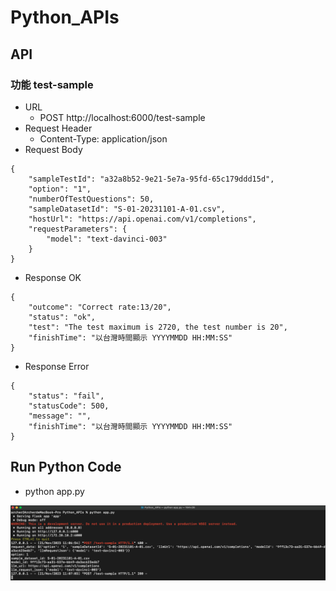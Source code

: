 # Python_APIs

## API
### 功能 test-sample
* URL
  * POST http://localhost:6000/test-sample
* Request Header
  * Content-Type: application/json
* Request Body
```
{
    "sampleTestId": "a32a8b52-9e21-5e7a-95fd-65c179ddd15d",
    "option": "1",
    "numberOfTestQuestions": 50,
    "sampleDatasetId": "S-01-20231101-A-01.csv",
    "hostUrl": "https://api.openai.com/v1/completions",
    "requestParameters": {
        "model": "text-davinci-003"
    }
}
```
* Response OK
```
{
    "outcome": "Correct rate:13/20",
    "status": "ok",
    "test": "The test maximum is 2720, the test number is 20",
    "finishTime": "以台灣時間顯示 YYYYMMDD HH:MM:SS"
}
```

* Response Error
```
{
    "status": "fail",
    "statusCode": 500,
    "message": "",
    "finishTime": "以台灣時間顯示 YYYYMMDD HH:MM:SS"
}
```

## Run Python Code
* python app.py

![](./Images/Run_Python_Code.png)
